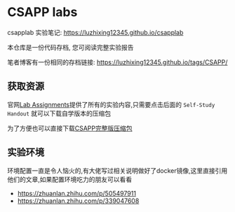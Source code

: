# CSAPP labs

csapplab 实验笔记: https://luzhixing12345.github.io/csapplab

本仓库是一份代码存档, 您可阅读完整实验报告

笔者博客有一份相同的存档链接: https://luzhixing12345.github.io/tags/CSAPP/

## 获取资源

官网[Lab Assignments](http://csapp.cs.cmu.edu/3e/labs.html)提供了所有的实验内容,只需要点击后面的 `Self-Study Handout` 就可以下载自学版本的压缩包

为了方便也可以直接下载[CSAPP完整版压缩包](https://github.com/learner-lu/resources-download/releases/download/v0.0.0/CSAPP-LAB.zip)

## 实验环境

环境配置一直是令人恼火的,有大佬写过相关说明做好了docker镜像,这里直接引用他们的文章,如果配置环境吃力的朋友可以看看

- https://zhuanlan.zhihu.com/p/505497911
- https://zhuanlan.zhihu.com/p/339047608